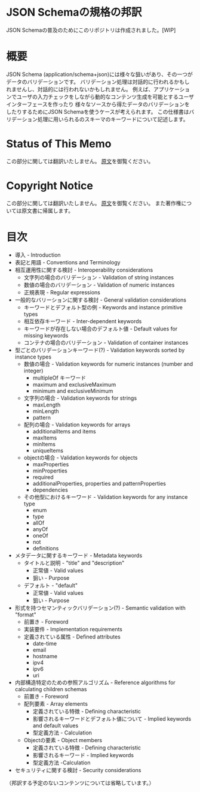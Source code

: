 JSON Schemaの規格の邦訳
====================================

JSON Schemaの普及のためにこのリポジトリは作成されました。[WIP]

# 概要

JSON Schema (application/schema+json)には様々な狙いがあり、その一つがデータのバリデーションです。
バリデーション処理は対話的に行われるかもしれませんし、対話的には行われないかもしれません。
例えば、アプリケーションでユーザの入力チェックをしながら動的なコンテンツ生成を可能とするユーザインターフェースを作ったり
様々なソースから得たデータのバリデーションをしたりするためにJSON Schemaを使うケースが考えられます。
この仕様書はバリデーション処理に用いられるのスキーマのキーワードについて記述します。

# Status of This Memo
この部分に関しては翻訳いたしません。
[原文](http://json-schema.org/latest/json-schema-validation.html)を御覧ください。

# Copyright Notice
この部分に関しては翻訳いたしません。
[原文](http://json-schema.org/latest/json-schema-validation.html)を御覧ください。
また著作権については原文書に帰属します。

# 目次

* 導入 - Introduction
* 表記と用語 - Conventions and Terminology
* 相互運用性に関する検討 - Interoperability considerations
    * 文字列の場合のバリデーション - Validation of string instances
    * 数値の場合のバリデーション - Validation of numeric instances
    * 正規表現 - Regular expressions
* 一般的なバリーションに関する検討 - General validation considerations 
    * キーワードとデフォルト型の例 - Keywords and instance primitive types
    * 相互依存キーワード - Inter-dependent keywords
    * キーワードが存在しない場合のデフォルト値 - Default values for missing keywords
    * コンテナの場合のバリデーション - Validation of container instances
* 型ごとのバリデーションキーワード(?) - Validation keywords sorted by instance types
    * 数値の場合 - Validation keywords for numeric instances (number and integer)
        * multipleOf キーワード
        * maximum and exclusiveMaximum
        * minimum and exclusiveMinimum
    * 文字列の場合 - Validation keywords for strings
        * maxLength
        * minLength
        * pattern
    * 配列の場合 - Validation keywords for arrays
        * additionalItems and items
        * maxItems
        * minItems
        * uniqueItems
    * objectの場合 - Validation keywords for objects
        * maxProperties
        * minProperties
        * required
        * additionalProperties, properties and patternProperties
        * dependencies
    * その他型におけるキーワード - Validation keywords for any instance type
        * enum
        * type
        * allOf
        * anyOf
        * oneOf
        * not
        * definitions
* メタデータに関するキーワード - Metadata keywords
    * タイトルと説明 - "title" and "description"
        * 正常値 - Valid values
        * 狙い - Purpose
    * デフォルト - "default"
        * 正常値 - Valid values
        * 狙い - Purpose
* 形式を持つセマンティックバリデーション(?) - Semantic validation with "format"
    * 前置き - Foreword
    * 実装要件 - Implementation requirements
    * 定義されている属性 - Defined attributes
        * date-time
        * email
        * hostname
        * ipv4
        * ipv6
        * uri
* 内部構造特定のための参照アルゴリズム - Reference algorithms for calculating children schemas
    * 前置き - Foreword
    * 配列要素 - Array elements
        * 定義されている特徴 - Defining characteristic
        * 影響されるキーワードとデフォルト値について - Implied keywords and default values
        * 型定義方法 - Calculation
    * Objectの要素 - Object members
        * 定義されている特徴 - Defining characteristic
        * 影響されるキーワード - Implied keywords
        * 型定義方法 -Calculation
* セキュリティに関する検討 - Security considerations

（邦訳する予定のないコンテンツについては省略しています。）
